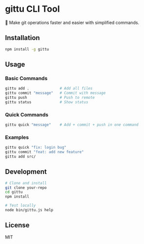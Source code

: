 # gittu CLI Tool

🚀 Make git operations faster and easier with simplified commands.

## Installation

```bash
npm install -g gittu
```

## Usage

### Basic Commands
```bash
gittu add .              # Add all files
gittu commit "message"   # Commit with message  
gittu push               # Push to remote
gittu status             # Show status
```

### Quick Commands
```bash
gittu quick "message"    # Add + commit + push in one command
```

### Examples
```bash
gittu quick "fix: login bug"
gittu commit "feat: add new feature"
gittu add src/
```

## Development

```bash
# Clone and install
git clone your-repo
cd gittu
npm install

# Test locally
node bin/gittu.js help
```

## License
MIT